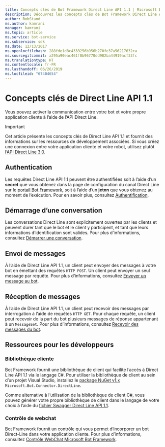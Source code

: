 ```yaml
---
title: Concepts clés de Bot Framework Direct Line API 1.1 | Microsoft Docs
description: Découvrez les concepts clés de Bot Framework Direct Line API 1.1.
author: RobStand
ms.author: kamrani
manager: kamrani
ms.topic: article
ms.service: bot-service
ms.subservice: sdk
ms.date: 12/13/2017
ms.openlocfilehash: 288fde1d8c4333256b956b270fe37a56217632ca
ms.sourcegitcommit: a295a90eac461f8b96770dd902ba44919acf33fc
ms.translationtype: HT
ms.contentlocale: fr-FR
ms.lasthandoff: 06/26/2019
ms.locfileid: "67404654"
---
```

# <a name="key-concepts-in-direct-line-api-11"></a>Concepts clés de Direct Line API 1.1

Vous pouvez activer la communication entre votre bot et votre propre application cliente à l’aide de l’API Direct Line. 

> [!IMPORTANT]
> Cet article présente les concepts clés de Direct Line API 1.1 et fournit des informations sur les ressources de développement associées. Si vous créez une connexion entre votre application cliente et votre robot, utilisez plutôt [l’API Direct Line 3.0](bot-framework-rest-direct-line-3-0-concepts.md).

## <a name="authentication"></a>Authentication

Les requêtes Direct Line API 1.1 peuvent être authentifiées soit à l’aide d’un **secret** que vous obtenez dans la page de configuration du canal Direct Line sur le <a href="https://dev.botframework.com/" target="_blank">portail Bot Framework</a>, soit à l’aide d’un **jeton** que vous obtenez au moment de l’exécution.  Pour en savoir plus, consultez [Authentification](bot-framework-rest-direct-line-1-1-authentication.md).

## <a name="starting-a-conversation"></a>Démarrage d’une conversation

Les conversations Direct Line sont explicitement ouvertes par les clients et peuvent durer tant que le bot et le client y participent, et tant que leurs informations d’identification sont valides. Pour plus d’informations, consultez [Démarrer une conversation](bot-framework-rest-direct-line-1-1-start-conversation.md).

## <a name="sending-messages"></a>Envoi de messages

À l’aide de Direct Line API 1.1, un client peut envoyer des messages à votre bot en émettant des requêtes `HTTP POST`. Un client peut envoyer un seul message par requête. Pour plus d’informations, consultez [Envoyer un message au bot](bot-framework-rest-direct-line-1-1-send-message.md).

## <a name="receiving-messages"></a>Réception de messages

À l’aide de Direct Line API 1.1, un client peut recevoir des messages par interrogation à l’aide de requêtes `HTTP GET`. Pour chaque requête, un client peut recevoir de la part du bot plusieurs messages de réponse appartenant à un `MessageSet`. Pour plus d’informations, consultez [Recevoir des messages du bot](bot-framework-rest-direct-line-1-1-receive-messages.md).

## <a name="developer-resources"></a>Ressources pour les développeurs

### <a name="client-library"></a>Bibliothèque cliente

Bot Framework fournit une bibliothèque de client qui facilite l’accès à Direct Line API 1.1 via le langage C#. Pour utiliser la bibliothèque de client au sein d’un projet Visual Studio, installez le <a href="https://www.nuget.org/packages/Microsoft.Bot.Connector.DirectLine/1.1.1" target="_blank">package NuGet v1.x</a> `Microsoft.Bot.Connector.DirectLine`. 

Comme alternative à l’utilisation de la bibliothèque de client C#, vous pouvez générer votre propre bibliothèque de client dans le langage de votre choix à l’aide du <a href="https://docs.botframework.com/restapi/directline/swagger.json" target="_blank">fichier Swagger Direct Line API 1.1</a>.

### <a name="web-chat-control"></a>Contrôle de webchat 

Bot Framework fournit un contrôle qui vous permet d’incorporer un bot Direct-Line dans votre application cliente. Pour plus d’informations, consultez <a href="https://github.com/Microsoft/BotFramework-WebChat" target="_blank">Contrôle WebChat Microsoft Bot Framework</a>.
